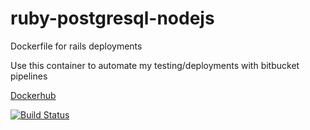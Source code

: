 # ruby-postgresql-nodejs
Dockerfile for rails deployments

Use this container to automate my testing/deployments with bitbucket pipelines

[Dockerhub](https://hub.docker.com/r/andrewkress/ruby-postgresql-nodejs/)

[![Build Status](https://travis-ci.com/andrewkress/ruby-postgresql-nodejs.svg?branch=master)](https://travis-ci.com/andrewkress/ruby-postgresql-nodejs)
